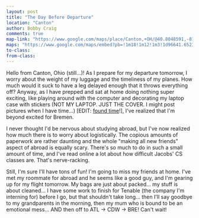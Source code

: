 ```yaml
---
layout: post
title: "The Day Before Departure"
location: "Canton"
author: Bobby Craig
comments: true
map-link: "https://www.google.com/maps/place/Canton,+OH/@40.8048591,-81.4351842,12z/data=!3m1!4b1!4m5!3m4!1s0x8836c84fd29980a9:0x12cc9ba49ffa6f4b!8m2!3d40.7989473!4d-81.378447"
maps: "https://www.google.com/maps/embed?pb=!1m18!1m12!1m3!1d96641.65231230289!2d-81.43518396357355!3d40.80485911564358!2m3!1f0!2f0!3f0!3m2!1i1024!2i768!4f13.1!3m3!1m2!1s0x8836c84fd29980a9%3A0x12cc9ba49ffa6f4b!2sCanton%2C+OH!5e0!3m2!1sen!2sus!4v1484941513653"
to-class:
from-class:
---
```


Hello from Canton, Ohio (still...)! As I prepare for my departure tomorrow, I worry about the weight of my luggage and the timeliness of my planes. How much would it suck to have a leg delayed enough that it throws everything off? Anyway, as I have prepped and sat at home doing nothing super exciting, like playing around with the computer and decorating my laptop case with stickers (NOT MY LAPTOP. JUST THE COVER. I might post pictures when I have time...) [EDIT: <a href="/img/post-imgs/laptop-cover-min.jpg">found time</a>!], I've realized that I'm beyond excited for Bremen.

I never thought I'd be nervous about studying abroad, but I've now realized how much there is to worry about logistically. The copious amounts of paperwork are rather daunting and the whole "making all new friends" aspect of abroad is equally scary. There's so much to do in such a small amount of time, and I've read online a lot about how difficult Jacobs' CS classes are. That's nerve-racking.

Still, I'm sure I'll have tons of fun! I'm going to miss my friends at home. I've met my roommate for abroad and he seems like a good guy, and I'm gearing up for my flight tomorrow. My bags are just about packed... my stuff is about cleaned... I have some work to finish for Tenable (the company I'm interning for) before I go, but that shouldn't take long... then I'll say goodbye to my grandparents in the morning, then my mum who is bound to be an emotional mess... AND then off to ATL &rarr; CDW &rarr; BRE! Can't wait!
